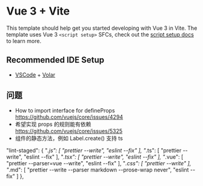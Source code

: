 # Vue 3 + Vite

This template should help get you started developing with Vue 3 in Vite. The template uses Vue 3 `<script setup>` SFCs, check out the [script setup docs](https://v3.vuejs.org/api/sfc-script-setup.html#sfc-script-setup) to learn more.

## Recommended IDE Setup

- [VSCode](https://code.visualstudio.com/) + [Volar](https://marketplace.visualstudio.com/items?itemName=johnsoncodehk.volar)

## 问题

- How to import interface for defineProps <https://github.com/vuejs/core/issues/4294>
- 希望实现 props 的规则能有依赖 <https://github.com/vuejs/core/issues/5325>
- 组件的静态方法，例如 Label.create() 支持 ts

"lint-staged": {
"_.js": [
"prettier --write",
"eslint --fix"
],
"_.ts": [
"prettier --write",
"eslint --fix"
],
"_.tsx": [
"prettier --write",
"eslint --fix"
],
"_.vue": [
"prettier --parser=vue --write",
"eslint --fix"
],
"_.css": [
"prettier --write"
],
"_.md": [
"prettier --write --parser markdown --prose-wrap never",
"eslint --fix"
]
},
